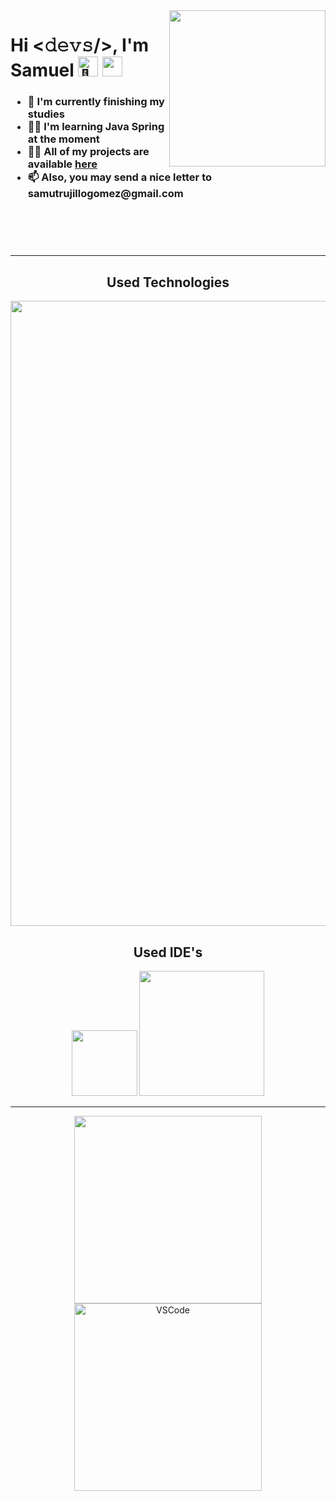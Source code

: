 <img  align="right" src="https://media4.giphy.com/media/v1.Y2lkPTc5MGI3NjExc2gwdmkzZHVjYTluYml0eHFvYWowd2YyM2x6eHFybjJsajZhMGpiMiZlcD12MV9pbnRlcm5hbF9naWZfYnlfaWQmY3Q9Zw/8m7nAJTYvzNUh54HQm/giphy.gif" width="250px" />
<header align="left">
    <h1 align="left">Hi <𝚍𝚎𝚟𝚜/>, I'm Samuel
      <picture>
        <source srcset="https://fonts.gstatic.com/s/e/notoemoji/latest/1f4ab/512.webp" type="image/webp">
        <img src="https://fonts.gstatic.com/s/e/notoemoji/latest/1f4ab/512.gif" alt="💫" width="32" height="32">
      </picture>
      <picture>
        <source srcset="https://fonts.gstatic.com/s/e/notoemoji/latest/1f680/512.webp" type="image/webp">
        <img src="https://fonts.gstatic.com/s/e/notoemoji/latest/1f680/512.gif"  width="32" height="32">
      </picture>
    </h1>
    <h3 align="left">
        <ul>
            <li>🔭 I'm currently finishing my studies</li>
            <li>👨‍🎓 I'm learning Java Spring at the moment</li>
            <li>👨‍💻 All of my projects are available <a href="https://github.com/SAMKING25?tab=repositories">here</a></li>
            <li>📫 Also, you may send a nice letter to samutrujillogomez@gmail.com</li>
        </ul>
    </h3>
      <br>
</header>
<hr>
<div align="center">
    <h2 align="center">Used Technologies</h2>
    <div align="center">
        <img src="https://skillicons.dev/icons?i=php,py,java,js,mysql,html,css,git,bootstrap,react,vscode,linux,postman,github" width="1000px" />
    </div>
    <h2 align="center">Used IDE's</h2>
    <div align="center">
        <img src="https://cdn3d.iconscout.com/3d/free/thumb/free-netbeans-3d-logo-download-in-png-blend-fbx-gltf-file-formats--company-brand-social-media-pack-logos-4781225.png" width="105px" />
        <img src="https://skillicons.dev/icons?i=vscode,idea" width="200px" />
    </div>
</div>
<hr>
<footer align="center">
    <p align="center">
        <img src="https://github-readme-stats.vercel.app/api?username=samking25&include_all_commits=true&show_icons=true&theme=radical" height="300">
        <img src="https://github-readme-stats.vercel.app/api/top-langs/?username=samking25&layout=compact&hide=css&theme=radical" alt="VSCode" height="300">
    </p>
</footer>
